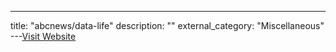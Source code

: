 ---
title: "abcnews/data-life"
description: ""
external_category: "Miscellaneous"
---[Visit Website](https://github.com/abcnews/data-life)

